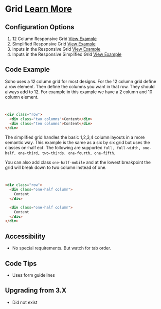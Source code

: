 # Grid  [Learn More](#)

## Configuration Options

1. 12 Column Responsive Grid [View Example]( ../components/grid/example-index)
2. Simplified Responsive Grid [View Example]( ../components/grid/example-simplified)
3. Inputs in the Responsive Grid [View Example]( ../components/form/example-inputs)
4. Inputs in the Responsive Simplified Grid [View Example]( ../components/form/example-inputs-simple)

## Code Example

Soho uses a 12 column grid for most designs. For the 12 column grid define a row element. Then define the columns you want in that row.
They should always add to 12. For example in this example we have a 2 column and 10 column element.

```html


<div class="row">
  <div class="two columns">Content</div>
  <div class="ten columns">Content</div>
</div>


```

The simplified grid handles the basic 1,2,3,4 column layouts in a more semantic way. This example is the same as a six by six grid but uses the classes on-half ect. The following are supported `full, full-width, one-half, one-third, two-thirds, one-fourth, one-fifth`.

You can also add class `one-half-mobile` and at the lowest breakpoint the grid will break down to two column instead of one.

```html


<div class="row">
  <div class="one-half column">
    Content
  </div>

  <div class="one-half column">
    Content
  </div>
</div>


```

## Accessibility

-   No special requirements. But watch for tab order.

## Code Tips

-   Uses form guidelines

## Upgrading from 3.X

-   Did not exist
